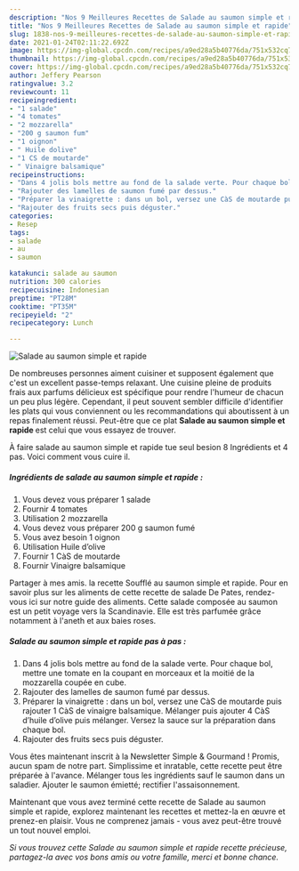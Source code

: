 ```yaml
---
description: "Nos 9 Meilleures Recettes de Salade au saumon simple et rapide"
title: "Nos 9 Meilleures Recettes de Salade au saumon simple et rapide"
slug: 1838-nos-9-meilleures-recettes-de-salade-au-saumon-simple-et-rapide
date: 2021-01-24T02:11:22.692Z
image: https://img-global.cpcdn.com/recipes/a9ed28a5b40776da/751x532cq70/salade-au-saumon-simple-et-rapide-photo-principale-de-la-recette.jpg
thumbnail: https://img-global.cpcdn.com/recipes/a9ed28a5b40776da/751x532cq70/salade-au-saumon-simple-et-rapide-photo-principale-de-la-recette.jpg
cover: https://img-global.cpcdn.com/recipes/a9ed28a5b40776da/751x532cq70/salade-au-saumon-simple-et-rapide-photo-principale-de-la-recette.jpg
author: Jeffery Pearson
ratingvalue: 3.2
reviewcount: 11
recipeingredient:
- "1 salade"
- "4 tomates"
- "2 mozzarella"
- "200 g saumon fum"
- "1 oignon"
- " Huile dolive"
- "1 CS de moutarde"
- " Vinaigre balsamique"
recipeinstructions:
- "Dans 4 jolis bols mettre au fond de la salade verte. Pour chaque bol, mettre une tomate en la coupant en morceaux et la moitié de la mozzarella coupée en cube."
- "Rajouter des lamelles de saumon fumé par dessus."
- "Préparer la vinaigrette : dans un bol, versez une CàS de moutarde puis rajouter 1 CàS de vinaigre balsamique. Mélanger puis ajouter 4 CàS d’huile d’olive puis mélanger. Versez la sauce sur la préparation dans chaque bol."
- "Rajouter des fruits secs puis déguster."
categories:
- Resep
tags:
- salade
- au
- saumon

katakunci: salade au saumon 
nutrition: 300 calories
recipecuisine: Indonesian
preptime: "PT28M"
cooktime: "PT35M"
recipeyield: "2"
recipecategory: Lunch

---
```



![Salade au saumon simple et rapide](https://img-global.cpcdn.com/recipes/a9ed28a5b40776da/751x532cq70/salade-au-saumon-simple-et-rapide-photo-principale-de-la-recette.jpg)

De nombreuses personnes aiment cuisiner et supposent également que c'est un excellent passe-temps relaxant. Une cuisine pleine de produits frais aux parfums délicieux est spécifique pour rendre l'humeur de chacun un peu plus légère. Cependant, il peut souvent sembler difficile d'identifier les plats qui vous conviennent ou les recommandations qui aboutissent à un repas finalement réussi. Peut-être que ce plat <strong> Salade au saumon simple et rapide </strong> est celui que vous essayez de trouver.

<!--inarticleads1-->

À faire salade au saumon simple et rapide tue seul besion 8 Ingrédients et 4 pas. Voici comment vous cuire il.

##### Ingrédients de salade au saumon simple et rapide :

1. Vous devez vous préparer 1 salade
1. Fournir 4 tomates
1. Utilisation 2 mozzarella
1. Vous devez vous préparer 200 g saumon fumé
1. Vous avez besoin 1 oignon
1. Utilisation  Huile d’olive
1. Fournir 1 CàS de moutarde
1. Fournir  Vinaigre balsamique


Partager à mes amis. la recette Soufflé au saumon simple et rapide. Pour en savoir plus sur les aliments de cette recette de salade De Pates, rendez-vous ici sur notre guide des aliments. Cette salade composée au saumon est un petit voyage vers la Scandinavie. Elle est très parfumée grâce notamment à l&#39;aneth et aux baies roses. 

<!--inarticleads2-->

##### Salade au saumon simple et rapide pas à pas :

1. Dans 4 jolis bols mettre au fond de la salade verte. Pour chaque bol, mettre une tomate en la coupant en morceaux et la moitié de la mozzarella coupée en cube.
1. Rajouter des lamelles de saumon fumé par dessus.
1. Préparer la vinaigrette : dans un bol, versez une CàS de moutarde puis rajouter 1 CàS de vinaigre balsamique. Mélanger puis ajouter 4 CàS d’huile d’olive puis mélanger. Versez la sauce sur la préparation dans chaque bol.
1. Rajouter des fruits secs puis déguster.


Vous êtes maintenant inscrit à la Newsletter Simple &amp; Gourmand ! Promis, aucun spam de notre part. Simplissime et inratable, cette recette peut être préparée à l&#39;avance. Mélanger tous les ingrédients sauf le saumon dans un saladier. Ajouter le saumon émietté; rectifier l&#39;assaisonnement. 

<!--inarticleads1-->

<p>
Maintenant que vous avez terminé cette recette de Salade au saumon simple et rapide, explorez maintenant les recettes et mettez-la en œuvre et prenez-en plaisir. Vous ne comprenez jamais - vous avez peut-être trouvé un tout nouvel emploi.
</p>

<p>
<i>Si vous trouvez cette Salade au saumon simple et rapide recette précieuse, partagez-la avec vos bons amis ou votre famille, merci et bonne chance.</i>
</p>
